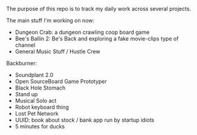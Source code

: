 The purpose of this repo is to track my daily work across several projects.

The main stuff I'm working on now:
- Dungeon Crab: a dungeon crawling coop board game
- Bee's Ballin 2: Be's Back and exploring a fake movie-clips type of channel
- General Music Stuff / Hustle Crew

Backburner:
- Soundplant 2.0
- Open SourceBoard Game Prototyper
- Black Hole Stomach
- Stand up
- Musical Solo act
- Robot keyboard thing
- Lost Pet Network
- UUID: book about stock / bank app run by startup idiots
- 5 minutes for ducks